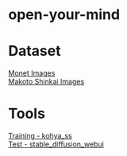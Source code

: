 # open-your-mind

# Dataset
[Monet Images](https://www.kaggle.com/competitions/gan-getting-started/data)  
[Makoto Shinkai Images](https://huggingface.co/datasets/Fung804/makoto-shinkai-picture/tree/main)

# Tools
[Training - kohya_ss](https://github.com/bmaltais/kohya_ss)  
[Test - stable_diffusion_webui](https://github.com/AUTOMATIC1111/stable-diffusion-webui)
